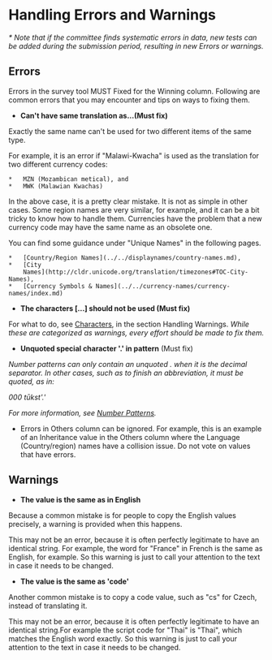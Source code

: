 # Handling Errors and Warnings

*\* Note that if the committee finds systematic errors in data, new tests can be
added during the submission period, resulting in new Errors or warnings.*

## Errors

Errors in the survey tool MUST Fixed for the Winning column. Following are
common errors that you may encounter and tips on ways to fixing them.

*   **Can't have same translation as…(Must fix)**

Exactly the same name can't be used for two different items of the same type.

For example, it is an error if "Malawi-Kwacha" is used as the translation for
two different currency codes:

    *   MZN (Mozambican metical), and
    *   MWK (Malawian Kwachas)

In the above case, it is a pretty clear mistake. It is not as simple in other
cases. Some region names are very similar, for example, and it can be a bit
tricky to know how to handle them. Currencies have the problem that a new
currency code may have the same name as an obsolete one.

You can find some guidance under "Unique Names" in the following pages.

    *   [Country/Region Names](../../displaynames/country-names.md),
    *   [City
        Names](http://cldr.unicode.org/translation/timezones#TOC-City-Names),
    *   [Currency Symbols & Names](../../currency-names/currency-names/index.md)
*   **The characters ‎\[…\]‎ should not be used (Must fix)**

For what to do, see
[Characters](http://cldr.unicode.org/translation/timezones#TOC-City-Names), in
the section Handling Warnings. *While these are categorized as warnings, every
effort should be made to fix them.*

*   **Unquoted special character '.' in pattern** (Must fix)

*Number patterns can only contain an unquoted . when it is the decimal
separator. In other cases, such as to finish an abbreviation, it must be quoted,
as in:*

*000 tūkst'.'*

*For more information, see [Number
Patterns](../../numbers-currency/number-patterns.md).*

*   Errors in Others column can be ignored. For example, this is an example of
    an Inheritance value in the Others column where the Language
    (Country/region) names have a collision issue. Do not vote on values that
    have errors.

## Warnings

*   **The value is the same as in English**

Because a common mistake is for people to copy the English values precisely, a
warning is provided when this happens.

This may not be an error, because it is often perfectly legitimate to have an
identical string. For example, the word for "France" in French is the same as
English, for example. So this warning is just to call your attention to the text
in case it needs to be changed.

*   **The value is the same as 'code'**

Another common mistake is to copy a code value, such as "cs" for Czech, instead
of translating it.

This may not be an error, because it is often perfectly legitimate to have an
identical string.For example the script code for "Thai" is "Thai", which matches
the English word exactly. So this warning is just to call your attention to the
text in case it needs to be changed.
